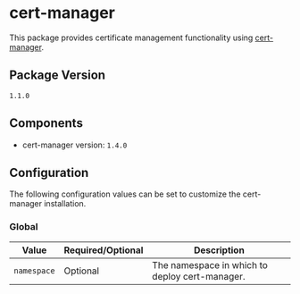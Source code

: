 # cert-manager

This package provides certificate management functionality using [cert-manager](https://cert-manager.io/docs/).

## Package Version

    1.1.0

## Components

* cert-manager version: `1.4.0`

## Configuration

The following configuration values can be set to customize the cert-manager installation.

### Global

| Value | Required/Optional | Description |
|-------|-------------------|-------------|
| `namespace` | Optional | The namespace in which to deploy cert-manager. |
